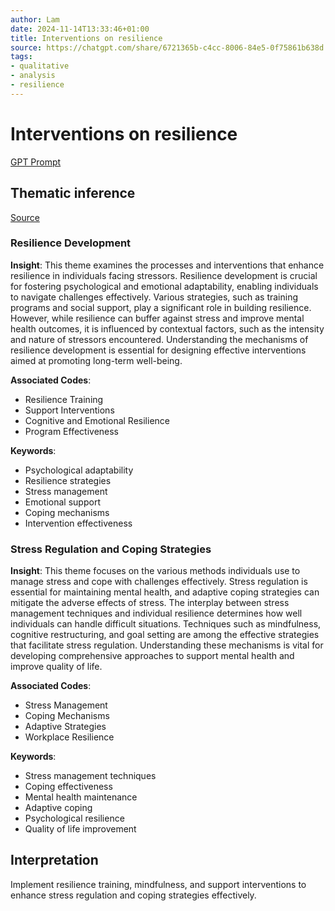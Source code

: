 ```yaml
---
author: Lam
date: 2024-11-14T13:33:46+01:00
title: Interventions on resilience
source: https://chatgpt.com/share/6721365b-c4cc-8006-84e5-0f75861b638d
tags:
- qualitative
- analysis
- resilience
---
```


# Interventions on resilience

[GPT Prompt](Projects/prompt-for-GPT-based-thematic-analysis.md)

## Thematic inference

[Source](https://chatgpt.com/share/6721365b-c4cc-8006-84e5-0f75861b638d)

### Resilience Development

**Insight**: This theme examines the processes and interventions that enhance resilience in individuals facing stressors. Resilience development is crucial for fostering psychological and emotional adaptability, enabling individuals to navigate challenges effectively. Various strategies, such as training programs and social support, play a significant role in building resilience. However, while resilience can buffer against stress and improve mental health outcomes, it is influenced by contextual factors, such as the intensity and nature of stressors encountered. Understanding the mechanisms of resilience development is essential for designing effective interventions aimed at promoting long-term well-being.

**Associated Codes**:
- Resilience Training
- Support Interventions
- Cognitive and Emotional Resilience
- Program Effectiveness

**Keywords**:
- Psychological adaptability
- Resilience strategies
- Stress management
- Emotional support
- Coping mechanisms
- Intervention effectiveness

### Stress Regulation and Coping Strategies

**Insight**: This theme focuses on the various methods individuals use to manage stress and cope with challenges effectively. Stress regulation is essential for maintaining mental health, and adaptive coping strategies can mitigate the adverse effects of stress. The interplay between stress management techniques and individual resilience determines how well individuals can handle difficult situations. Techniques such as mindfulness, cognitive restructuring, and goal setting are among the effective strategies that facilitate stress regulation. Understanding these mechanisms is vital for developing comprehensive approaches to support mental health and improve quality of life.

**Associated Codes**:
- Stress Management
- Coping Mechanisms
- Adaptive Strategies
- Workplace Resilience

**Keywords**:
- Stress management techniques
- Coping effectiveness
- Mental health maintenance
- Adaptive coping
- Psychological resilience
- Quality of life improvement

## Interpretation

Implement resilience training, mindfulness, and support interventions to enhance stress regulation and coping strategies effectively.

